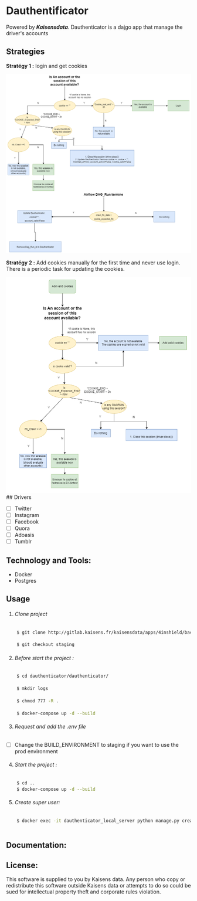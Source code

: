 # Dauthentificator
Powered by _**Kaisensdata**_. Dauthenticator is a dajgo app that manage the driver's accounts 


## Strategies
**Stratégy 1 :**
login and get cookies

<img src="principe_de_fonctionnement.png" width="1000">

**Stratégy 2 :** 
Add cookies manually for the first time and never use login. There is a periodic task for updating the cookies.

<img src="strategy2.png" width="1000">
## Drivers

 - [ ] Twitter 
 - [ ] Instagram
 - [ ] Facebook
 - [ ] Quora
 - [ ] Adoasis
 - [ ] Tumblr
## Technology and Tools: 

- Docker 
- Postgres


## Usage
1. ###### Clone project
```bash
    $ git clone http://gitlab.kaisens.fr/kaisensdata/apps/4inshield/back/dauthenticator.git

    $ git checkout staging

```

2. ###### Before start the project :
```bash
    $ cd dauthenticator/dauthenticator/

    $ mkdir logs

    $ chmod 777 -R .

    $ docker-compose up -d --build
```

3. ###### Request and add the .env file

 - [ ] Change the BUILD_ENVIRONMENT to staging if you want to use the prod environment


4. ###### Start the project :
```bash
    $ cd ..
    $ docker-compose up -d --build
```

5. ###### Create super user:
```bash
    $ docker exec -it dauthenticator_local_server python manage.py createsuperuser
   
```

## Documentation:

## License:
This software is supplied to you by Kaisens data.
Any person who copy or redistribute this software
outside Kaisens data or attempts to do so could be
sued for intellectual property theft and corporate
rules violation.
